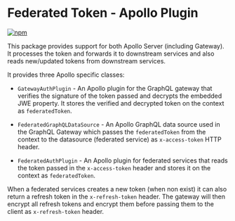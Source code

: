 # Federated Token - Apollo Plugin

[![npm](https://img.shields.io/npm/v/@labdigital/federated-token.svg)](https://www.npmjs.com/package/@labdigital/federated-token)

This package provides support for both Apollo Server (including Gateway). It
processes the token and forwards it to downstream services and also reads
new/updated tokens from downstream services.

It provides three Apollo specific classes:

- `GatewayAuthPlugin` - An Apollo plugin for the GraphQL gateway that verifies
  the signature of the token passed and decrypts the embedded JWE property. It
  stores the verified and decrypted token on the context as `federatedToken`.

- `FederatedGraphQLDataSource` - An Apollo GraphQL data source used in the
  GraphQL Gateway which passes the `federatedToken` from the context to the
  datasource (federated service) as `x-access-token` HTTP header.

- `FederatedAuthPlugin` - An Apollo plugin for federated services that reads
  the token passed in the `x-access-token` header and stores it on the context
  as `federatedToken`.

When a federated services creates a new token (when non exist) it can also
return a refresh token in the `x-refresh-token` header. The gateway will then
encrypt all refresh tokens and encrypt them before passing them to the client
as `x-refresh-token` header.
